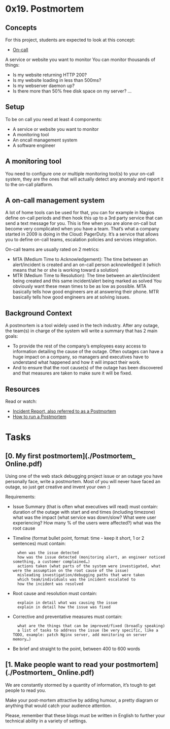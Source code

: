 # 0x19. Postmortem

## Concepts
For this project, students are expected to look at this concept:

* [On-call](https://www.youtube.com/watch?v=rp5cVMNmbro)

A service or website you want to monitor
You can monitor thousands of things:

* Is my website returning HTTP 200?
* Is my website loading in less than 500ms?
* Is my webserver daemon up?
* Is there more than 50% free disk space on my server?
…

## Setup
To be on call you need at least 4 components:

* A service or website you want to monitor
* A monitoring tool
* An oncall management system
* A software engineer

## A monitoring tool

You need to configure one or multiple monitoring tool(s) to your on-call system, they are the ones that will actually detect any anomaly and report it to the on-call platform.

## A on-call management system

A lot of home tools can be used for that, you can for example in Nagios define on-call periods and then hook this up to a 3rd party service that can send a text message for you. This is fine when you are alone on-call but become very complicated when you have a team. That’s what a company started in 2009 is doing in the Cloud: PagerDuty. It’s a service that allows you to define on-call teams, escalation policies and services integration.

On-call teams are usually rated on 2 metrics:

* MTA (Medium Time to Acknowledgement): The time between an alert/incident is created and an on-call person acknowledged it (which means that he or she is working toward a solution)
* MTR (Medium Time to Resolution): The time between an alert/incident being created and this same incident/alert being marked as solved
You obviously want these mean times to be as low as possible. MTA basically tells how good engineers are at answering their phone. MTR basically tells how good engineers are at solving issues.



## Background Context

A postmortem is a tool widely used in the tech industry. After any outage, the team(s) in charge of the system will write a summary that has 2 main goals:

* To provide the rest of the company’s employees easy access to information detailing the cause of the outage. Often outages can have a huge impact on a company, so managers and executives have to understand what happened and how it will impact their work.
* And to ensure that the root cause(s) of the outage has been discovered and that measures are taken to make sure it will be fixed.

## Resources
Read or watch:

* [Incident Report, also referred to as a Postmortem](https://sysadmincasts.com/episodes/20-how-to-write-an-incident-report-postmortem)
* [How to run a Postmortem](https://blog.serverdensity.com/how-to-write-a-postmortem/)

# Tasks

## [0. My first postmortem](./Postmortem_ Online.pdf)
Using one of the web stack debugging project issue or an outage you have personally face, write a postmortem. Most of you will never have faced an outage, so just get creative and invent your own :)

Requirements:

* Issue Summary (that is often what executives will read) must contain:
        duration of the outage with start and end times (including timezone)
        what was the impact (what service was down/slow? What were user experiencing? How many % of the users were affected?)
        what was the root cause
* Timeline (format bullet point, format: time - keep it short, 1 or 2 sentences) must contain:

        when was the issue detected
        how was the issue detected (monitoring alert, an engineer noticed something, a customer complained…)
        actions taken (what parts of the system were investigated, what were the assumption on the root cause of the issue)
        misleading investigation/debugging paths that were taken
        which team/individuals was the incident escalated to
        how the incident was resolved
* Root cause and resolution must contain:

        explain in detail what was causing the issue
        explain in detail how the issue was fixed
* Corrective and preventative measures must contain:

        what are the things that can be improved/fixed (broadly speaking)
        a list of tasks to address the issue (be very specific, like a TODO, example: patch Nginx server, add monitoring on server memory…)
* Be brief and straight to the point, between 400 to 600 words

## [1. Make people want to read your postmortem](./Postmortem_ Online.pdf)
We are constantly stormed by a quantity of information, it’s tough to get people to read you.

Make your post-mortem attractive by adding humour, a pretty diagram or anything that would catch your audience attention.

Please, remember that these blogs must be written in English to further your technical ability in a variety of settings.
